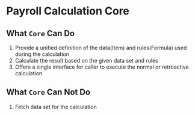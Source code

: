 # Payroll Calculation Core

## What `Core` Can Do
1. Provide a unified definition of the data(Item) and rules(Formula) used during the calculation
1. Calculate the result based on the given data set and rules 
1. Offers a single interface for caller to execute the normal or retroactive calculation

## What `Core` Can Not Do
1. Fetch data set for the calculation